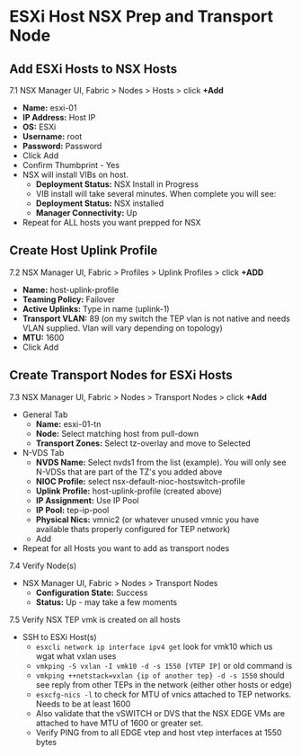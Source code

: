 # ESXi Host NSX Prep and Transport Node

## Add ESXi Hosts to NSX Hosts
7.1 NSX Manager UI, Fabric > Nodes > Hosts > click **+Add**
  * **Name:** esxi-01
  * **IP Address:** Host IP
  * **OS:** ESXi
  * **Username:** root
  * **Password:** Password
  * Click Add
  * Confirm Thumbprint - Yes
  * NSX will install VIBs on host. 
    * **Deployment Status:** NSX Install in Progress
    * VIB install will take several minutes.  When complete you will see:
    * **Deployment Status:** NSX installed
    * **Manager Connectivity:** Up
  * Repeat for ALL hosts you want prepped for NSX

## Create Host Uplink Profile
7.2 NSX Manager UI, Fabric > Profiles > Uplink Profiles > click **+ADD**
  * **Name:** host-uplink-profile
  * **Teaming Policy:** Failover
  * **Active Uplinks:** Type in name (uplink-1)
  * **Transport VLAN:** 89 (on my switch the TEP vlan is not native and needs VLAN supplied.  Vlan will vary depending on topology)
  * **MTU:** 1600
  * Click Add

## Create Transport Nodes for ESXi Hosts
7.3 NSX Manager UI, Fabric > Nodes > Transport Nodes > click **+Add**
  * General Tab
    * **Name:** esxi-01-tn
    * **Node:** Select matching host from pull-down
    * **Transport Zones:** Select tz-overlay and move to Selected
  * N-VDS Tab
    * **NVDS Name:** Select nvds1 from the list (example).  You will only see N-VDSs that are part of the TZ's you added above
    * **NIOC Profile:** select nsx-default-nioc-hostswitch-profile
    * **Uplink Profile:** host-uplink-profile (created above)
    * **IP Assignment:** Use IP Pool
    * **IP Pool:** tep-ip-pool
    * **Physical Nics:** vmnic2 (or whatever unused vmnic you have available thats properly configured for TEP network)
    * Add
* Repeat for all Hosts you want to add as transport nodes

7.4 Verify Node(s)
  * NSX Manager UI, Fabric > Nodes > Transport Nodes
    * **Configuration State:** Success
    * **Status:** Up - may take a few moments

7.5 Verify NSX TEP vmk is created on all hosts
  * SSH to ESXi Host(s)
    * `esxcli network ip interface ipv4 get` look for vmk10 which us wgat what vxlan uses
    * `vmkping -S vxlan -I vmk10 -d -s 1550 [VTEP IP]`
    or old command is 
    * `vmkping ++netstack=vxlan {ip of another tep} -d -s 1550` should see reply from other TEPs in the network (either other hosts or edge)
    * `esxcfg-nics -l` to check for MTU of vnics attached to TEP networks.  Needs to be at least 1600
    * Also validate that the vSWITCH or DVS that the NSX EDGE VMs are attached to have MTU of 1600 or greater set.
    * Verify PING from to all EDGE vtep and host vtep interfaces at 1550 bytes
